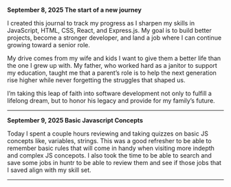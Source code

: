 **September 8, 2025 The start of a new journey**

I created this journal to track my progress as I sharpen my skills in JavaScript, HTML, CSS, React, and Express.js. My goal is to build better projects, become a stronger developer, and land a job where I can continue growing toward a senior role.

My drive comes from my wife and kids I want to give them a better life than the one I grew up with. My father, who worked hard as a janitor to support my education, taught me that a parent’s role is to help the next generation rise higher while never forgetting the struggles that shaped us.

I’m taking this leap of faith into software development not only to fulfill a lifelong dream, but to honor his legacy and provide for my family’s future.

****************************************************************************************************************************************************************************************************************************************************


**September 9, 2025 Basic Javascript Concepts**

Today I spent a couple hours reviewing and taking quizzes on basic JS concepts like, variables, strings. This was a good refresher to be able to remember basic rules that will come in handy when visiting more indepth and complex JS concepots. I also took the time to be able to search and save some jobs in huntr to be able to review them and see if those jobs that I saved align with my skill set.

****************************************************************************************************************************************************************************************************************************************************
